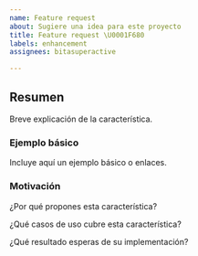 ```yaml
---
name: Feature request
about: Sugiere una idea para este proyecto
title: Feature request \U0001F680
labels: enhancement
assignees: bitasuperactive

---
```


## Resumen
Breve explicación de la característica.

### Ejemplo básico
Incluye aquí un ejemplo básico o enlaces.

### Motivación
¿Por qué propones esta característica?

¿Qué casos de uso cubre esta característica?

¿Qué resultado esperas de su implementación?
